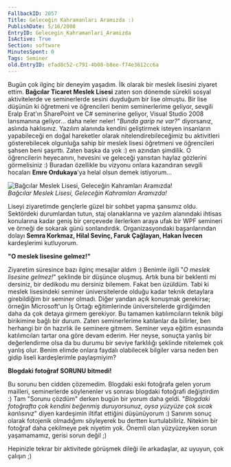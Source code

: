 ```yaml
---
FallbackID: 2057
Title: Geleceğin Kahramanları Aramızda :)
PublishDate: 5/16/2008
EntryID: Gelecegin_Kahramanlari_Aramizda
IsActive: True
Section: software
MinutesSpent: 0
Tags: Seminer
old.EntryID: efad8c52-c791-4b08-b8ee-f74e3612cc6a
---
```

Bugün çok ilginç bir deneyim yaşadım. İlk olarak bir meslek lisesini
ziyaret ettim. **Bağcılar Ticaret Meslek Lisesi** zaten son dönemde
sürekli sosyal aktivitelerde ve seminerlerde sesini duyduğum bir lise
olmuştu. Bir lise düşünün ki öğretmeni ve öğrencileri benim
seminerlerime geliyor, sevgili Eralp Erat'ın SharePoint ve C\#
seminerine geliyor, Visual Studio 2008 lansmanına geliyor... daha neler
neler! "*Bunda garip ne var?*" diyorsanız, aslında haklısınız. Yazılım
alanında kendini geliştirmek isteyen insanların yapabileceği en doğal
hareketler olarak nitelendirebileceğimiz bu aktivitleri gösterebilecek
olgunluğa sahip bir meslek lisesi öğretmeni ve öğrencileri şahsen beni
şaşırttı. Zaten başka da yok :) en azından şimdilik. O öğrencilerin
heyecanını, hevesini ve geleceği yansıtan haylaz gözlerini görmelisiniz
:) Buradan özellikle bu vizyonu onlara kazandıran sevgili hocaları
**Emre Ordukaya**'ya helal olsun demek istiyorum...

![Bağcılar Meslek Lisesi, Geleceğin Kahramları
Aramızda!](http://cdn.daron.yondem.com/assets/2057/15052008_1.jpg)\
*Bağcılar Meslek Lisesi, Geleceğin Kahramları Aramızda!*

Liseyi ziyaretimde gençlerle güzel bir sohbet yapma şansımız oldu.
Sektördeki durumlardan tutun, staj olanaklarına ve yazılım alanındaki
ihtisas konularına kadar geniş bir çerçevede ilerlerken araya ufak bir
WPF semineri ve örneği de sokarak günü sonlandırdık. Organizasyondaki
başarılarından dolayı **Semra Korkmaz, Hilal Sevinç, Faruk Çağlayan,
Hakan İvecen** kardeşlerimi kutluyorum.

**"O meslek lisesine gelmez!"**

Ziyaretim süresince bazı ilginç mesajlar aldım :) Benimle ilgili "*O
meslek lisesine gelmez!*" şeklinde bir düşünce oluşmuş. Artık buna bir
beklenti mi dersiniz, bir dedikodu mu dersiniz bilemem. Fakat ben
üzüldüm. Tabi ki meslek lisesindeki seminer üniversitelerde olduğu kadar
teknik detaylara girebildiğim bir seminer olmadı. Diğer yandan açık
konuşmak gerekirse; örneğin Microsoft'un İş Ortağı eğitimlerinde
üniversitelerde girdiğimden daha da çok detaya girmem gerekiyor. Bu
tamamen katılımcıların teknik bilgi birikimine bağlı bir durum. Zaten
seminerlerime katılanlar da bilirler, ben herhangi bir ön hazırlık ile
seminere gitmem. Seminer veya eğitim esnasında katılımcıları tartar ona
göre devam ederim. Her neyse, sonuçta yanlış bir değerlendirme olsa da
bu durumu bir seviye farklılığı şeklinde nitelemek çok yanlış olur.
Benim elimde onlara faydalı olabilecek bilgiler varsa neden ben gidip
liseli kardeşlerimle paylaşmiyim?

**Blogdaki fotoğraf SORUNU bitmedi!**

Bu sorunu ben cidden çözemedim. Blogdaki eski fotoğrafa gelen yorum
mailleri, seminerlerde söylenenler vs sonrası blogdaki fotoğrafi
değiştirdim :) Tam "Sorunu çözdüm" derken bugün bir yorum daha geldi.
"*Blogdaki fotoğrafta çok kendini beğenmiş duruyorsunuz, oysa yüzyüze
çok sıcak kanlısınız*" diyen kardeşimin iltifat ettiğini düşünüyorum :)
Sanırım sonuç olarak fotojenik olmadığımı söyleyerek bu dertten
kurtulabiliriz. Nitekim bir fotoğraf daha çekilmeye pek niyetim yok.
Önemli olan yüzyüzeyken sorun yaşamamamız, gerisi sorun değil ;)

Hepinizle tekrar bir aktivitede görüşmek dileği ile arkadaşlar, az
uyuyun, çok çalışın ;)


